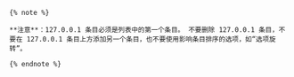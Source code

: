 	{% note %}
    
    **注意**：127.0.0.1 条目必须是列表中的第一个条目。 不要删除 127.0.0.1 条目，不要在 127.0.0.1 条目上方添加另一个条目，也不要使用影响条目排序的选项，如“选项旋转”。
    
    {% endnote %}

